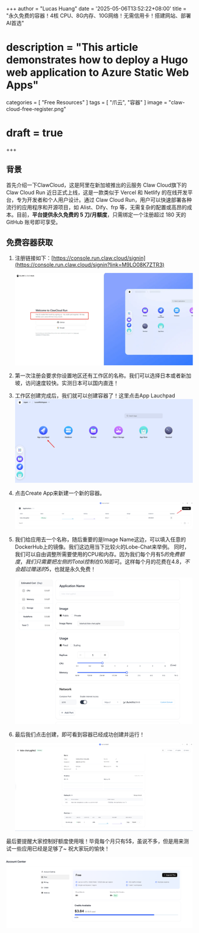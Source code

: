 +++
author = "Lucas Huang"
date = '2025-05-06T13:52:22+08:00'
title = "永久免费的容器！4核 CPU、8G内存、10G网络！无需信用卡！搭建网站、部署AI首选"
# description = "This article demonstrates how to deploy a Hugo web application to Azure Static Web Apps"
categories = [
    "Free Resources"
]
tags = [
    "爪云",
    "容器"
]
image = "claw-cloud-free-register.png"
# draft = true
+++

## 背景
首先介绍一下ClawCloud，这是阿里在新加坡推出的云服务 Claw Cloud旗下的 Claw Cloud Run 近日正式上线，这是一款类似于 Vercel 和 Netlify 的在线开发平台，专为开发者和个人用户设计。通过 Claw Cloud Run，用户可以快速部署各种流行的应用程序和开源项目，如 Alist、Dify、frp 等，无需复杂的配置或高昂的成本。目前，**平台提供永久免费的 5 刀/月额度**，只需绑定一个注册超过 180 天的 GitHub 账号即可享受。



## 免费容器获取
1. 注册链接如下：[https://console.run.claw.cloud/signin](https://console.run.claw.cloud/signin?link=M9LO08K7ZTR3)

   ![免费注册爪云](claw-cloud-free-register.png)

2. 第一次注册会要求你设置地区还有工作区的名称。我们可以选择日本或者新加坡，访问速度较快。实测日本可以国内直连！

3. 工作区创建完成后，我们就可以创建容器了！这里点击App Lauchpad
   ![日本工作区和App Launchpad](Claw-Cloud-Japan-Workspace-and-App-Launchpad.png)

4. 点击Create App来新建一个新的容器。

   ![Create a New Container](Create-a-New-Container.png)

5. 我们给应用去一个名称，随后重要的是Image Name这边，可以填入任意的DockerHub上的镜像。我们这边用当下比较火的Lobe-Chat来举例。
同时，我们可以自由调整所需要使用的CPU和内存。因为我们每个月有5$的免费额度，我们只需要把左侧的Total控制在0.16$即可。这样每个月的花费在4.8$， 不会超过赠送的5$，也就是永久免费！

   ![免费容器部署配置](Deploy-a-Free-Container.png)

6. 最后我们点击创建，即可看到容器已经成功创建并运行！

   ![容器运行界面](Conatiner-Running-Blade.png)

最后要提醒大家控制好额度使用哦！毕竟每个月只有5$，虽说不多，但是用来测试一些应用已经是足够了~ 祝大家玩的愉快！

![免费额度](free-account-center.png)